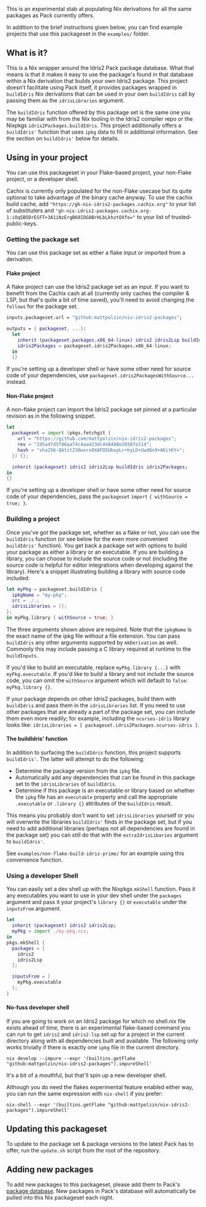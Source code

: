 This is an experimental stab at populating Nix derivations for all the same
packages as Pack currently offers.

In addition to the brief instructions given below, you can find example
projects that use this packageset in the `examples/` folder.

## What is it?
This is a Nix wrapper around the Idris2 Pack package database. What that means
is that it makes it easy to use the package's found in that database within a
Nix derivation that builds your own Idris2 package. This project doesn't
facilitate using Pack itself, it provides packages wrapped in `buildIdris` Nix
derivations that can be used in your own `buildIdris` call by passing them as
the `idrisLibraries` argument.

The `buildIdris` function offered by this package set is the same one you may be
familiar with from the Nix tooling in the Idris2 compiler repo or the Nixpkgs
`idris2Packages.buildIdris`. This project additionally offers a `buildIdris'`
function that uses `ipkg` data to fill in additional information. See the
section on `buildIdris'` below for details.

## Using in your project
You can use this packageset in your Flake-based project, your non-Flake project,
or a developer shell.

Cachix is currently only populated for the non-Flake usecase but its quite
optional to take advantage of the binary cache anyway. To use the cachix build
cache, add `"https://gh-nix-idris2-packages.cachix.org"` to your list of
substituters and
`"gh-nix-idris2-packages.cachix.org-1:iOqSB5DrESFT+3A1iNzErgB68IDG8BrHLbLkhztOXfo="`
to your list of trusted-public-keys.

### Getting the package set
You can use this package set as either a flake input or imported from a
derivation.

#### Flake project
A flake project can use the Idris2 package set as an input. If you want to
benefit from the Cachix cash at all (currently only caches the compiler & LSP,
but that's quite a bit of time saved), you'll need to avoid changing the
`follows` for the package set.
```nix
inputs.packageset.url = "github:mattpolzin/nix-idris2-packages";

outputs = { packageset, ...}:
  let
    inherit (packageset.packages.x86_64-linux) idris2 idris2Lsp buildIdris;
    idris2Packages = packageset.idris2Packages.x86_64-linux;
  in
  {}
```

If you're setting up a developer shell or have some other need for source code
of your dependencies, use `packageset.idris2PackagesWithSource...` instead.

#### Non-Flake project
A non-flake project can import the Idris2 package set pinned at a particular
revision as in the following snippet.
```nix
let
  packageset = import (pkgs.fetchgit {
    url = "https://github.com/mattpolzin/nix-idris2-packages";
    rev = "245a47d5f86aa74c4aa423dc448488e26507e114";
    hash = "sha256-QAtztZ30wxrx8XAFO5UbxpLr+hyLD+UwdQn9+AKitKY=";
  }) {};

  inherit (packageset) idris2 idris2Lsp buildIdris idris2Packages;
in
{}
```

If you're setting up a developer shell or have some other need for source code
of your dependencies, pass the `packageset` `import` `{ withSource = true; }`.

### Building a project
Once you've got the package set, whether as a flake or not, you can use the
`buildIdris` function (or see below for the even more convenient `buildIdris'`
function). You get back a package set with options to build your
package as either a library or an executable. If you are building a library, you
can choose to include the source code or not (including the source code is
helpful for editor integrations when developing against the library). Here's a
snippet illustrating building a library with source code included:
```nix
let myPkg = packageset.buildIdris {
  ipkgName = "my-pkg";
  src = ./.;
  idrisLibraries = [];
};
in myPkg.library { withSource = true; }
```

The three arguments shown above are required. Note that the `ipkgName` is the
exact name of the ipkg file _without_ a file extension. You can pass
`buildIdris` any other arguments supported by `mkDerivation` as well. Commonly
this may include passing a C library required at runtime to the `buildInputs`.

If you'd like to build an executable, replace `myPkg.library {...}` with
`myPkg.executable`. If you'd like to build a library and not include the source
code, you can omit the `withSource` argument which will default to `false`:
`myPkg.library {}`.

If your package depends on other Idris2 packages, build them with `buildIdris`
and pass them in the `idrisLibraries` list. If you need to use other packages
that are already a part of the package set, you can include them even more
readily; for example, including the `ncurses-idris` library looks like:
`idrisLibraries = [ packageset.idris2Packages.ncurses-idris ]`.

#### The buildIdris' function
In addition to surfacing the `buildIdris` function, this project supports
`buildIdris'`. The latter will attempt to do the following:
  - Determine the package version from the `ipkg` file.
  - Automatically add any dependencies that can be found in this package set to
    the `idrisLibraries` of `buildIdris`.
  - Determine if this package is an executable or library based on whether the
    `ipkg` file has an `executable` property and call the appropriate
    `.executable` or `.library {}` attributes of the `buildIdris` result.

This means you probably don't want to set `idrisLibraries` yourself or you will
overwrite the libraries `buildIdris'` finds in the package set, but if you need
to add additional libraries (perhaps not all dependencies are found in the
package set) you can still do that with the `extraIdrisLibaries` argument to
`buildIdris'`.

See `examples/non-flake-build-idris-prime/` for an example using this
convenience function.

### Using a developer Shell
You can easily set a dev shell up with the Nixpkgs `mkShell` function. Pass it
any executables you want to use in your dev shell under the `packages` argument
and pass it your project's `library {}` or `executable` under the `inputsFrom`
argument.
```nix
let
  inherit (packageset) idris2 idris2Lsp;
  myPkg = import ./my-pkg.nix;
in
pkgs.mkShell {
  packages = [
    idris2
    idris2Lsp
  ];

  inputsFrom = [
    myPkg.executable
  ];
}
```

#### No-fuss developer shell
If you are going to work on an Idris2 package for which no shell.nix file exists
ahead of time, there is an experimental flake-based command you can run to get
`idris2` and `idris2-lsp` set up for a project in the current directory along
with all dependencies built and available. The following only works trivially if
there is exactly one `ipkg` file in the current directory.

```shell
nix develop --impure --expr '(builtins.getFlake "github:mattpolzin/nix-idris2-packages").impureShell'
```

It's a bit of a mouthful, but that'll spin up a new developer shell.

Although you do need the flakes experimental feature enabled either way, you can
run the same expression with `nix-shell` if you prefer:

```shell
nix-shell --expr '(builtins.getFlake "github:mattpolzin/nix-idris2-packages").impureShell'
```

## Updating this packageset
To update to the package set & package versions to the latest Pack has to offer,
run the `update.sh` script from the root of the repository.

## Adding new packages
To add new packages to this packageset, please add them to Pack's [package database](https://github.com/stefan-hoeck/idris2-pack-db).
New packages in Pack's database will automatically be pulled into this Nix
packageset each night.
